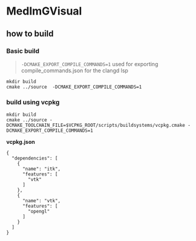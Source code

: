 # MedImGVisual

## how to build

### Basic build
> `-DCMAKE_EXPORT_COMPILE_COMMANDS=1` used for exporting compile_commands.json for the clangd lsp

```
mkdir build
cmake ../source  -DCMAKE_EXPORT_COMPILE_COMMANDS=1
```

### build using vcpkg
```
mkdir build
cmake ../source -DCMAKE_TOOLCHAIN_FILE=$VCPKG_ROOT/scripts/buildsystems/vcpkg.cmake -DCMAKE_EXPORT_COMPILE_COMMANDS=1
```
**vcpkg.json**
```
{
  "dependencies": [
    {
      "name": "itk",
      "features": [
        "vtk"
      ]
    },
    {
      "name": "vtk",
      "features": [
        "opengl"
      ]
    }
  ]
}
```
